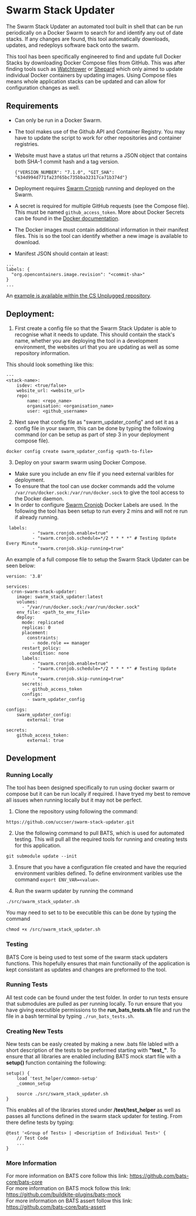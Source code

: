 # Swarm Stack Updater
The Swarm Stack Updater an automated tool built in shell that can be run periodically on a Docker Swarm to search for and identify any out of date stacks. If any changes are found, this tool automatically downloads, updates, and redeploys software back onto the swarm.

This tool has been specifically engineered to find and update full Docker Stacks by downloading Docker Compose files from GitHub.
This was after finding tools such as [Watchtower](https://github.com/containrrr/watchtower) or [Shepard](https://github.com/djmaze/shepherd) which only aimed to update individual Docker containers by updating images.
Using Compose files means whole application stacks can be updated and can allow for configuration changes as well.  


## Requirements
* Can only be run in a Docker Swarm.
* The tool makes use of the Github API and Container Registry.
  You may have to update the script to work for other repositories and container registries.
* Website must have a status url that returns a JSON object that contains both SHA-1 commit hash and a tag version.
  ```
  {"VERSION_NUMBER": "7.1.0", "GIT_SHA": "634d994d771fa23f65bc735bba32317ca71b374d"}
  ```
* Deployment requires [Swarm Cronjob](https://github.com/crazy-max/swarm-cronjob) running and deployed on the Swarm.
* A secret is required for multiple GitHub requests (see the Compose file).
  This must be named ```github_access_token```.
  More about Docker Secrets can be found in the [Docker documentation](https://docs.docker.com/engine/swarm/secrets/).

* The Docker images must contain additional information in their manifest files.
  This is so the tool can identify whether a new image is available to download.

* Manifest JSON should contain at least:
```
...
labels: {
  "org.opencontainers.image.revision": "<commit-sha>"
}
...
```
An [example is available within the CS Unplugged repository](https://github.com/uccser/cs-unplugged/blob/develop/infrastructure/production/django/Dockerfile#L28-L36).

## Deployment:

1. First create a config file so that the Swarm Stack Updater is able to recognise what it needs to update.
  This should contain the stack's name, whether you are deploying the tool in a development environment, the websites url that you are updating as well as some repository information.

This should look something like this:
```
---
<stack-name>:
    isdev: <true/false>
    website_url: <website_url>
    repo:
        name: <repo_name>
        organisation: <organisation_name>
        user: <github_username>
```

2. Next save that config file as "swarm_updater_config" and set it as a config file in your swarm, this can be done by typing the following command (or can be setup as part of step 3 in your deployment compose file). 
```
docker config create swarm_updater_config <path-to-file>
```


3. Deploy on your swarm swarm using Docker Compose. 
* Make sure you include an env file if you need external varibles for deployment. 
* To ensure that the tool can use docker commands add the volume ```/var/run/docker.sock:/var/run/docker.sock``` to give the tool access to the Docker daemon.
* In order to configure [Swarm Cronjob](https://github.com/crazy-max/swarm-cronjob) Docker Labels are used. In the following the tool has been setup to run every 2 mins and will not re run if already running.
```
 labels:
          - "swarm.cronjob.enable=true"
          - "swarm.cronjob.schedule=*/2 * * * *" # Testing Update Every Minute
          - "swarm.cronjob.skip-running=true"
```

An example of a full compose file to setup the Swarm Stack Updater can be seen below:
```
version: '3.8'

services:
  cron-swarm-stack-updater:
    image: swarm_stack_updater:latest
    volumes:
      - "/var/run/docker.sock:/var/run/docker.sock"
    env_file: <path_to_env_file>
    deploy:
      mode: replicated
      replicas: 0
      placement:
        constraints:
          - node.role == manager
      restart_policy:
         condition: none
      labels:
          - "swarm.cronjob.enable=true"
          - "swarm.cronjob.schedule=*/2 * * * *" # Testing Update Every Minute
          - "swarm.cronjob.skip-running=true"
      secrets:
        - github_access_token
      configs:
        - swarm_updater_config

configs:
    swarm_updater_config:
        external: true

secrets:
    github_access_token:
        external: true
```

## Development

### Running Locally

The tool has been designed specifically to run using docker swarm or compose but it can be run locally if required. I have tryed my best to remove all issues when running locally but it may not be perfect.

1. Clone the repository using following the command:
```
https://github.com/uccser/swarm-stack-updater.git
```
2. Use the following command to pull BATS, which is used for automated testing.
  This will pull all the required tools for running and creating tests for this application.
```
git submodule update --init
```
3. Ensure that you have a configuration file created and have the requried environment varibles defined. To define environment varibles use the command ```export ENV_VAR=<value>```.

4. Run the swarm updater by running the command 
```
./src/swarm_stack_updater.sh
```
You may need to set to to be executible this can be done by typing the command 
```
chmod +x /src/swarm_stack_updater.sh
```

### Testing
BATS Core is being used to test some of the swarm stack updaters functions. This hopefully ensures that main functionailly of the application is kept consistant as updates and changes are preformed to the tool. 

### Running Tests
All test code can be found under the test folder. In order to run tests ensure that submodules are pulled as per running locally.
To run ensure that you have giving executible permissions to the **run_bats_tests.sh** file and run the file in a bash terminal by typing ```./run_bats_tests.sh```.

### Creating New Tests
New tests can be easly created by making a new .bats file labled with a short description of the tests to be preformed starting with **"test_"**. To ensure that all libraries are enabled including BATS mock start file with a **setup()** function containing the following:

```
setup() {
    load 'test_helper/common-setup'
    _common_setup

    source ./src/swarm_stack_updater.sh
}
```

This enables all of the libraries stored under **/test/test_helper** as well as passes all functions defined in the swarm stack updater for testing. From there define tests by typing:

```
@test '<Group of Tests> | <Description of Individual Test>' {
    // Test Code
    ...
}

```

### More Information
For more information on BATS core follow this link: https://github.com/bats-core/bats-core \
For more information on BATS mock follow this link: https://github.com/buildkite-plugins/bats-mock \
For more information on BATS assert follow this link: https://github.com/bats-core/bats-assert




